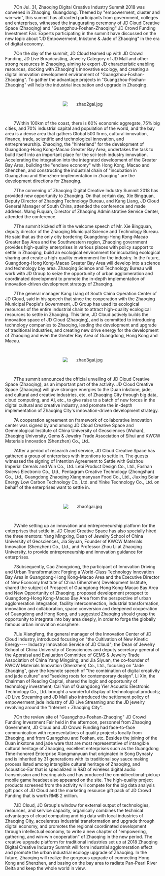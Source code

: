 <p style="text-indent: 2em;"><span style="text-indent: 2em;">7</span><span style="text-indent: 2em;">On Jul. 31, Zhaoqing Digital Creative Industry Summit 2018 was convened in Zhaoqing, Guangdong. Themed by "empowerment, cluster and win-win", this summit has attracted participants from government, colleges and enterprises, witnessed the inaugurating ceremony of JD Cloud Creative Space (Zhaoqing) and "Guangzhou-Foshan-Zhaoqing" JD Crowd Funding Investment Fair. Experts participating in the summit have discussed on the new topic about "JD Empowerment, Inkstone & Jade of Zhaoqing" in the era of digital economy.</span></p>

<p style="text-indent: 2em;"><span style="text-indent: 2em;">7</span><span style="text-indent: 2em;">On the day of the summit, JD Cloud teamed up with JD Crowd Funding, JD Live Broadcasting, Jewelry Category of JD Mall and other strong resources in Zhaoqing, aiming to export JD characteristic enabling resources, docking with Zhaoqing's innovative ecology, and creating a digital innovation development environment of "Guangzhou-Foshan-Zhaoqing". To gather the advantage projects in "Guangzhou-Foshan-Zhaoqing" will help the industrial incubation and upgrade in Zhaoqing.</span></p>

<p style="text-indent: 2em;"><span style="text-indent: 2em;"><br/></span></p>
<p style="text-indent: 0em; text-align: center;"><span style="text-indent: 2em;"><img src="//img1.jcloudcs.com/cms/6a8e4f36-5225-4c63-9d94-a810b505281020180801160447.jpg" title="" alt="zhao2gai.jpg"/></span></p>
<p style="text-indent: 0em;"><span style="text-indent: 2em;"><br/></span></p>

<p style="text-indent: 2em;"><span style="text-indent: 2em;">7</span><span style="text-indent: 2em;">Within 100km of the coast, there is 60% economic aggregate, 75% big cities, and 70% industrial capital and population of the world, and the bay area is a dense area that gathers Global 500 firms, cultural innovation, finance, trade, scientific and technological innovation, and entrepreneurship. Zhaoqing, the "hinterland" for the development of Guangdong-Hong Kong-Macao Greater Bay Area, undertakes the task to build itself into an important place for the sci-tech industry innovation. Accelerating the integration into the integrated development of the Greater Bay Area, building the "enclave economy" with Hong Kong, Macao and Shenzhen, and constructing the industrial chain of "incubation in Guangzhou and Shenzhen-implementation in Zhaoqing" are the development directions for Zhaoqing.</span></p>

<p style="text-indent: 2em;"><span style="text-indent: 2em;">7</span><span style="text-indent: 2em;">The convening of Zhaoqing Digital Creative Industry Summit 2018 has provided new opportunity to Zhaoqing. On that certain day, Xie Bingquan, Deputy Director of Zhaoqing Technology Bureau, and Kang Liang, JD Cloud General Manager of South China, attended the conference and made address. Wang Fuquan, Director of Zhaoqing Administrative Service Center, attended the conference.</span></p>

<p style="text-indent: 2em;"><span style="text-indent: 2em;">7</span><span style="text-indent: 2em;">The summit kicked off in the welcome speech of Mr. Xie Bingquan, deputy director of the Zhaoqing Municipal Science and Technology Bureau. He said that as the only city bordering Guangdong-Hong Kong-Macao Greater Bay Area and the Southwestern region, Zhaoqing government provides high-quality enterprises in various places with policy support to settle in Zhaoqing, build an ecological environment for incubating ecological sharing and create a high-quality environment for the industry. In the future, Guangdong-Hong Kong-Macao Greater Bay Area will develop into a science and technology bay area. Zhaoqing Science and Technology Bureau will work with JD Group to seize the opportunity of urban agglomeration and coordinated development to promote the in-depth implementation of innovation-driven development strategy of Zhaoqing.</span></p>

<p style="text-indent: 2em;"><span style="text-indent: 2em;">7</span><span style="text-indent: 2em;">The general manager Kang Liang of South China Operation Center of JD Cloud, said in his speech that since the cooperation with the Zhaoqing Municipal People's Government, JD Group has used its ecological resources of the entire industrial chain to attract high-quality ecological resources to settle in Zhaoqing. This time, JD Cloud actively builds the innovation space of JD Cloud (Zhaoqing), and is committed to introducing technology companies to Zhaoqing, leading the development and upgrade of traditional industries, and creating new drive energy for the development of Zhaoqing and even the Greater Bay Area of Guangdong, Hong Kong and Macau.</span></p>

<p style="text-indent: 2em;"><span style="text-indent: 2em;"><br/></span></p>
<p style="text-indent: 0em; text-align: center;"><span style="text-indent: 2em;"><img src="//img1.jcloudcs.com/cms/0c0a7a45-e1fe-4529-8ce1-a551968d30e720180801160703.jpg" title="" alt="zhao3gai.jpg"/></span></p>
<p style="text-indent: 0em;"><span style="text-indent: 2em;"><br/></span></p>

<p style="text-indent: 2em;"><span style="text-indent: 2em;">7</span><span style="text-indent: 2em;">The summit announced the official unveiling of JD Cloud Creative Space (Zhaoqing), as an important part of the activity. JD Cloud Creative Space (Zhaoqing) will give stronger energies to the Duan inkstone, jade, and cultural and creative industries, etc. of Zhaoqing City through big data, cloud computing, and AI, etc., to give raise to a batch of new forces in the digital cultural and creative industry, and promote the in-depth implementation of Zhaoqing City's innovation-driven development strategy.</span></p>

<p style="text-indent: 2em;"><span style="text-indent: 2em;">7</span><span style="text-indent: 2em;">A cooperation agreement on framework of collaborative innovation center was signed by and among JD Cloud Creative Space and Gemmological Institute of China University of Geosciences (Wuhan), Zhaoqing University, Gems & Jewelry Trade Association of Sihui and KWCW Materials Innovation (Shenzhen) Co., Ltd..</span></p>

<p style="text-indent: 2em;"><span style="text-indent: 2em;">7</span><span style="text-indent: 2em;">After a period of research and service, JD Cloud Creative Space has gathered a group of enterprises with intentions to settle in. The guests witnessed the signing of Intention Agreement to Settle with Guizhou Imperial Cereals and Win Co., Ltd. Lebi Product Design Co., Ltd., Foshan Sviews Electronic Co., Ltd., Pentagram Creative Technology (Zhongshan) Co., Ltd., Guangdong Zhaoqing Xiangmanyuan Food Co., Ltd., Jiuxing Solar Energy Low Carbon Technology Co., Ltd. and Yinke Technology Co., Ltd. on behalf of the enterprises want to settle in.</span></p>

<p style="text-indent: 2em;"><span style="text-indent: 2em;"><br/></span></p>
<p style="text-indent: 0em; text-align: center;"><span style="text-indent: 2em;"><img src="//img1.jcloudcs.com/cms/5da45dd3-fe76-46e2-ba76-6deaa0d11b9020180801160818.jpg" title="" alt="zhao1gai.jpg"/></span></p>
<p style="text-indent: 0em;"><span style="text-indent: 2em;"><br/></span></p>

<p style="text-indent: 2em;"><span style="text-indent: 2em;">7</span><span style="text-indent: 2em;">While setting up an innovation and entrepreneurship platform for the enterprises that settle in, JD Cloud Creative Space has also specially hired the three mentors: Yang Mingxing, Dean of Jewelry School of China University of Geosciences, Jia Siyuan, Founder of KWCW Materials Innovation (Shenzhen) Co., Ltd., and Professor Zhou Li at Zhaoqing University, to provide entrepreneurship and innovation guidance for enterprises.</span></p>

<p style="text-indent: 2em;"><span style="text-indent: 2em;">7</span><span style="text-indent: 2em;">Subsequently, Cao Zhongxiong, the participant of Innovation Driving and Urban Transformation: Forging a World-Class Technology Innovation Bay Area in Guangdong-Hong Kong-Macao Area and the Executive Director of New Economy Institute of China (Shenzhen) Development Institute, shared the subject of Prospect of Guangdong-Hong Kong-Macao Bay Area and New Opportunity of Zhaoqing, proposed development prospect to Guangdong-Hong Kong-Macao Bay Area from the perspective of urban agglomeration integration, facility interconnection, industrial transformation, innovation and collaboration, space conversion and deepened cooperation of Guangdong and Hong Kong, and suggested Zhaoqing should grasp the opportunity to integrate into bay area deeply, in order to forge the globally famous urban innovation ecosphere.</span></p>

<p style="text-indent: 2em;"><span style="text-indent: 2em;">7</span><span style="text-indent: 2em;">Liu Xiangfeng, the general manager of the Innovation Center of JD Cloud Industry, introduced focusing on "the Cultivation of New Kinetic Energy---- Industry Innovation Service of JD Cloud"; the Dean of Jewelry School of China University of Geosciences and deputy secretary-general of the Appraisal and Evaluation Committee of GEMS & Jewelry Trade Association of China Yang Mingxing, and Jia Siyuan, the co-founder of KWCW Materials Innovation (Shenzhen) Co., Ltd., focusing on "Jade Zhaoqing", gave the keynote speech of "the combination of digital creativity and jade culture" and "seeking roots for contemporary design". Li Xin, the Chairman of Reading Capital, shared the logic and opportunity of technology investment; Cai Yun of Guangdong Yier Acoustic Electronic Technology Co., Ltd. brought a wonderful display of technological products; JD Live Streaming and JD Mall also introduced the settlement policy of empowerment jade industry of JD Live Streaming and the JD jewelry revolving around the "Internet + Zhaoqing City".</span></p>

<p style="text-indent: 2em;"><span style="text-indent: 2em;">7</span><span style="text-indent: 2em;">On the review site of "Guangzhou-Foshan-Zhaoqing" JD Crowd Funding Investment Fair held in the afternoon, personnel from Zhaoqing Government, JD Cloud and JD Crowd Funding had face-to-face communication with representatives of quality projects locally from Zhaoqing, and from Guangzhou and Foshan, etc. Besides the joining of the Duan inkstone and jade ware that are most representative of intangible cultural heritage of Zhaoqing, excellent enterprises such as the Guangdong Time-honored Enterprise Xiangmanyuan that originated in Song Dynasty and is inherited by 31 generations with its traditional soy sauce making process listed among intangible cultural heritage of Zhaoqing, and Acoustics-Ear that is specialized in R&D of wireless digital audio transmission and hearing aids and has produced the omnidirectional-pickup mobile game headset also appeared on the site. The high-quality project products screened from the activity will compete for the big data analysis gift pack of JD Cloud and the marketing resource gift pack of JD Crowd Funding that is worth RMB 2 million.</span></p>

<p style="text-indent: 2em;"><span style="text-indent: 2em;">7</span><span style="text-indent: 2em;">JD Cloud, JD Group's window for external output of technologies, resources, and service capacity, organically combines the technical advantages of cloud computing and big data with local industries of Zhaoqing City, accelerates industrial transformation and upgrade through digital economy, and promotes the regional coordinated development through intellectual economy, to write a new chapter of "empowering, gathering, and win-win cooperation" of Zhaoqing in the new period. The creative upgrade platform for traditional industries set up at 2018 Zhaoqing Digital Creative Industry Summit will form industrial agglomeration effect and promote the urban industrial ecology upgrade of Zhaoqing. In the future, Zhaoqing will realize the gorgeous upgrade of connecting Hong Kong and Shenzhen, and basing on the bay area to radiate Pan-Pearl River Delta and keep the whole world in view.</span></p>
